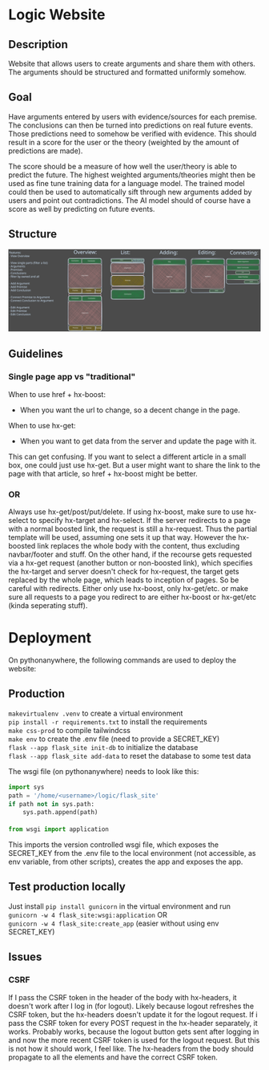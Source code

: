 # Logic Website

## Description

Website that allows users to create arguments and share them with others.
The arguments should be structured and formatted uniformly somehow.

## Goal

Have arguments entered by users with evidence/sources for each premise.
The conclusions can then be turned into predictions on real future events.
Those predictions need to somehow be verified with evidence.
This should result in a score for the user or the theory (weighted by the amount of predictions are made).

The score should be a measure of how well the user/theory is able to predict the future.
The highest weighted arguments/theories might then be used as fine tune training data for a language model.
The trained model could then be used to automatically sift through new arguments added by users and point out contradictions.
The AI model should of course have a score as well by predicting on future events.

## Structure

![Structure](structure.svg)


## Guidelines

### Single page app vs "traditional"
When to use href + hx-boost:
- When you want the url to change, so a decent change in the page.

When to use hx-get:
- When you want to get data from the server and update the page with it.

This can get confusing.
If you want to select a different article in a small box, one could just use hx-get.
But a user might want to share the link to the page with that article, so href + hx-boost might be better.

### OR
Always use hx-get/post/put/delete. If using hx-boost, make sure to use hx-select to specify hx-target and hx-select.
If the server redirects to a page with a normal boosted link, the request is still a hx-request.
Thus the partial template will be used, assuming one sets it up that way.
However the hx-boosted link replaces the whole body with the content, thus excluding navbar/footer and stuff.
On the other hand, if the recourse gets requested via a hx-get request (another button or non-boosted link), which specifies the hx-target and server doesn't check for hx-request, the target gets replaced by the whole page, which leads to inception of pages.
So be careful with redirects.
Either only use hx-boost, only hx-get/etc. or make sure all requests to a page you redirect to are either hx-boost or hx-get/etc (kinda seperating stuff).


# Deployment

On pythonanywhere, the following commands are used to deploy the website:

## Production

`makevirtualenv .venv` to create a virtual environment  
`pip install -r requirements.txt` to install the requirements  
`make css-prod` to compile tailwindcss  
`make env` to create the .env file (need to provide a SECRET_KEY)  
`flask --app flask_site init-db` to initialize the database  
`flask --app flask_site add-data` to reset the database to some test data  


The wsgi file (on pythonanywhere) needs to look like this:
```python
import sys
path = '/home/<username>/logic/flask_site'
if path not in sys.path:
    sys.path.append(path)

from wsgi import application
```

This imports the version controlled wsgi file, which exposes the SECRET_KEY from the .env file
to the local environment (not accessible, as env variable, from other scripts), creates the app and exposes the app.

## Test production locally
Just install `pip install gunicorn` in the virtual environment and run  
`gunicorn -w 4 flask_site:wsgi:application` OR  
`gunicorn -w 4 flask_site:create_app` (easier without using env SECRET_KEY)


## Issues
### CSRF
If I pass the CSRF token in the header of the body with hx-headers, it doesn't work after I log in (for logout).
Likely because logout refreshes the CSRF token, but the hx-headers doesn't update it for the logout request.
If i pass the CSRF token for every POST request in the hx-header separately, it works.
Probably works, because the logout button gets sent after logging in and now the more recent CSRF token is used for the logout request.
But this is not how it should work, I feel like.
The hx-headers from the body should propagate to all the elements and have the correct CSRF token.

